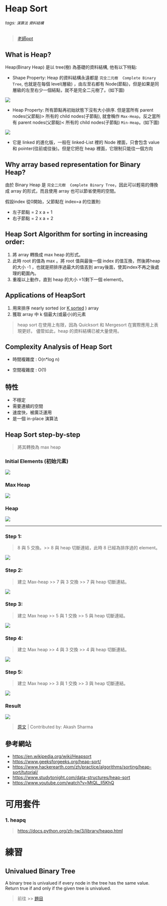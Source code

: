 # Heap Sort 
###### tags: `演算法` `資料結構`
>[老師ppt](https://docs.google.com/presentation/d/e/2PACX-1vRAGwnUvg6BcXoML5u9f4gO6YKcz0vXf7bDnPho_S7mG5D0SBR78djt91RKUPMxqNfkVIcu3l5WCXPh/pub?start=false&loop=false&delayms=3000&slide=id.p)

## What is Heap?
Heap(Binary Heap) 是以 tree(樹) 為基礎的資料結構, 他有以下特點:

* Shape Property: Heap 的資料結構永遠都是 `完全二元樹  Complete Binary Tree`, 也就是在每個 level(層級) ，由左至右都有 Node(節點)，但是如果是同層級的左至右少一個結點，就不是完全二元樹了。(如下圖)

![](https://www.studytonight.com/data-structures/images/heap-binary-tree-example.png)

* Heap Property: 所有節點再初始狀態下沒有大小排序. 但是當所有 parent nodes(父節點)> 所有的 child nodes(子節點), 就會稱作 `Max-Heap`。反之當所有 parent nodes(父節點)< 所有的 child nodes(子節點) `Min-Heap`。(如下圖)



![](https://i.imgur.com/u6OeFbC.png)


- 它是 linked 的進化版，一般在 linked-List 裡的 Node 裡面，只會包含 value 和 pointer(往前或往後)。但是它把在 heap 裡面，它限制只能往一個方向

## Why array based representation for Binary Heap?
由於 Binary Heap 是 `完全二元樹  Complete Binary Tree`，因此可以輕易的傳換成 array 的形式，而且使用 array 也可以節省使用的空間。

假設index 從0開始，父節點在 index=a 的位置則:
- 左子節點 = 2 x a + 1 
- 右子節點 = 2 x a + 2

## Heap Sort Algorithm for sorting in increasing order:

1. 將 array 轉換成 max heap 的形式。
2. 此時 root 的值為 max 。將 root 值與最後一個 index 的值互換，然後將heap 的大小 -1 ，也就是把排序過最大的值丟到 array後面，使其index不再之後處理的範圍內。
3. 重複以上動作，直到 heap 的大小 =1(剩下一個 element)。

## Applications of HeapSort
1. 用來排序 nearly sorted (or [K sorted](https://www.youtube.com/watch?v=yQ84lk-EXTQ) ) array
2. 獲取 array 中 k 個最大(或最小)的元素

>heap sort 在使用上有限，因為 Quicksort 和 Mergesort 在實際應用上表現更好。
儘管如此，heap 的資料結構已被大量使用。


## Complexity Analysis of Heap Sort
* 時間複雜度 : O(n*log n)

* 空間複雜度 : O(1)

## 特性
- 不穩定
- 需要連續的空間
- 速度快，被廣泛運用
- 是一個 in-place 演算法




##  Heap Sort  step-by-step
>將其轉換為 max heap
### Initial Elements (初始元素)
![](https://i.imgur.com/eBDrKvL.png)
### Max Heap
![](https://i.imgur.com/gx0FGCY.png)

### Heap
![](https://i.imgur.com/BOy1IvU.png)

---
### Step 1: 

> 8 與 5 交換。>>  8 與 heap 切斷連結，此時 8 已經為排序過的 element。

![](https://i.imgur.com/Xy2r7Cu.png)

### Step 2: 
> 建立 Max-heap >> 7 與 3 交換 >> 7 與 heap 切斷連結。

![](https://i.imgur.com/LlgrgNf.png)

### Step 3: 
> 建立 Max heap  >> 5 與 1 交換 >> 5 與 heap 切斷連結。


![](https://i.imgur.com/ccgbPsl.png)

### Step 4: 
> 建立 Max heap >> 4 與 3 交換 >> 4 與 heap 切斷連結。

![](https://i.imgur.com/gDYAi3D.png)


### Step 5: 
> 建立 Max heap >> 3 與 1 交換 >> 3 與 heap 切斷連結。


![](https://i.imgur.com/N7IFaUW.png)

### Result

![](https://i.imgur.com/sJeGPoz.png)
> [原文](https://www.hackerearth.com/zh/practice/algorithms/sorting/heap-sort/tutorial/) | Contributed by: Akash Sharma
## 參考網站
* https://en.wikipedia.org/wiki/Heapsort
* https://www.geeksforgeeks.org/heap-sort/
* https://www.hackerearth.com/zh/practice/algorithms/sorting/heap-sort/tutorial/
* https://www.studytonight.com/data-structures/heap-sort
* https://www.youtube.com/watch?v=MtQL_ll5KhQ
# 可用套件
### 1. heapq
> https://docs.python.org/zh-tw/3/library/heapq.html

# 練習
## Univalued Binary Tree
A binary tree is univalued if every node in the tree has the same value.
Return true if and only if the given tree is univalued.
> 前往 >> [題目](https://leetcode.com/problems/univalued-binary-tree/)
